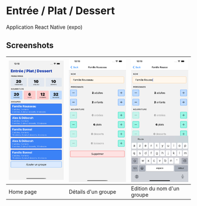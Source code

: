 # Entrée / Plat / Dessert

Application React Native (expo)

## Screenshots

| ![Home page](./screenshots/home.png) | ![Détails d'un groupe](./screenshots/group.png) | ![Edition du nom d'un groupe](./screenshots/edit-name.png) |
| ------------------------------------ | ----------------------------------------------- | ---------------------------------------------------------- |
| Home page                            | Détails d'un groupe                             | Edition du nom d'un groupe                                 |
